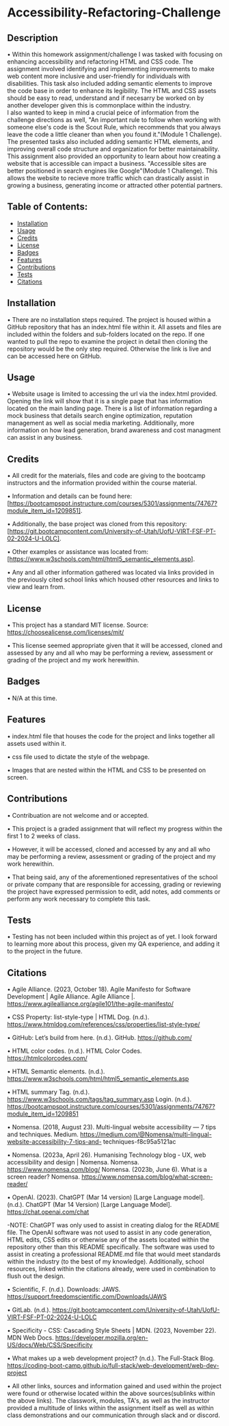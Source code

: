 # Accessibility-Refactoring-Challenge

## Description

• Within this homework assignment/challenge I was tasked with focusing on enhancing accessibility and refactoring HTML and CSS code.
The assignment involved identifying and implementing improvements to make web content more inclusive and user-friendly for individuals with disabilities.
This task also included adding semantic elements to improve the code base in order to enhance its legibility.  The HTML and CSS assets should be easy to read, understand and if necesarry be worked on by another developer given this is commonplace within the industry.  
I also wanted to keep in mind a crucial peice of information from the challenge directions as well, "An important rule to follow when working with someone else's code is the Scout Rule, which recommends that you always leave the code a little cleaner than when you found it."(Module 1 Challenge).
The presented tasks also included adding semantic HTML elements, and improving overall code structure and organization for better maintainability.
This assignment also provided an opportunity to learn about how creating a website that is accessible can impact a business. "Accessible sites are better positioned in search engines like Google"(Module 1 Challenge). 
This allows the website to recieve more traffic which can drastically assist in growing a business, generating income or attracted other potential partners.


## Table of Contents:

- [Installation](#installation)
- [Usage](#usage)
- [Credits](#credits)
- [License](#license)
- [Badges](#Badges)
- [Features](#Features)
- [Contributions](#Contributions)
- [Tests](#Tests)
- [Citations](#Citations)

## Installation

• There are no installation steps required.  The project is housed within a GitHub repository that has an index.html file within it.  All assets and files are included within the folders and sub-folders located on the repo.
If one wanted to pull the repo to examine the project in detail then cloning the repository would be the only step required.  Otherwise the link is live and can be accessed here on GitHub.

## Usage

• Website usage is limited to accessing the url via the index.html provided. Opening the link will show that it is a single page that has information located on the main landing page.
There is a list of information regarding a mock business that details search engine optimization, reputation management as well as social media marketing.
Additionally, more information on how lead generation, brand awareness and cost managment can assist in any business.


## Credits

• All credit for the materials, files and code are giving to the bootcamp instructors and the information provided within the course material.  

• Information and details can be found here: [https://bootcampspot.instructure.com/courses/5301/assignments/74767?module_item_id=1209851].

• Additionally, the base project was cloned from this repository: [https://git.bootcampcontent.com/University-of-Utah/UofU-VIRT-FSF-PT-02-2024-U-LOLC].

• Other examples or assistance was located from: [https://www.w3schools.com/html/html5_semantic_elements.asp].

• Any and all other information gathered was located via links provided in the previously cited school links which housed other resources and links to view and learn from.

## License

• This project has a standard MIT license.  Source: https://choosealicense.com/licenses/mit/

• This license seemed appropriate given that it will be accessed, cloned and assessed by any and all who may be performing a review, assessment or grading of the project and my work herewithin.


## Badges

• N/A at this time.

## Features 

• index.html file that houses the code for the project and links together all assets used within it.

• css file used to dictate the style of the webpage.

• Images that are nested within the HTML and CSS to be presented on screen.

## Contributions

• Contribuation are not welcome and or accepted.

• This project is a graded assignment that will reflect my progress within the first 1 to 2 weeks of class.

• However, it will be accessed, cloned and accessed by any and all who may be performing a review, assessment or grading of the project and my work herewithin.

• That being said, any of the aforementioned representatives of the school or private company that are responsible for accessing, grading or reviewing the project have expressed permission to edit, add notes, add comments or perform any work necessary to complete this task.

## Tests

• Testing has not been included within this project as of yet.  I look forward to learning more about this process, given my QA experience, and adding it to the project in the future.

## Citations

• Agile Alliance. (2023, October 18). Agile Manifesto for Software Development | Agile Alliance. Agile Alliance |. https://www.agilealliance.org/agile101/the-agile-manifesto/

• CSS Property: list-style-type | HTML Dog. (n.d.). https://www.htmldog.com/references/css/properties/list-style-type/ 

• GitHub: Let’s build from here. (n.d.). GitHub. https://github.com/ 

• HTML color codes. (n.d.). HTML Color Codes. https://htmlcolorcodes.com/ 

• HTML Semantic elements. (n.d.). https://www.w3schools.com/html/html5_semantic_elements.asp 

• HTML summary Tag. (n.d.). https://www.w3schools.com/tags/tag_summary.asp Login. (n.d.). https://bootcampspot.instructure.com/courses/5301/assignments/74767?module_item_id=1209851

• Nomensa. (2018, August 23). Multi-lingual website accessibility — 7 tips and techniques. Medium. https://medium.com/@Nomensa/multi-lingual-website-accessibility-7-tips-and- 
  techniques-f8c95a5121ac 

• Nomensa. (2023a, April 26). Humanising Technology blog - UX, web accessibility and design | Nomensa. Nomensa. https://www.nomensa.com/blog/ Nomensa. (2023b, June 6). What is a 
  screen reader? Nomensa. https://www.nomensa.com/blog/what-screen-reader/ 

• OpenAI. (2023). ChatGPT (Mar 14 version) [Large Language model]. (n.d.). ChatGPT (Mar 14 Version) [Large Language Model]. https://chat.openai.com/chat 

  -NOTE: ChatGPT was only used to assist in creating dialog for the README file.  The OpenAI software was not used to assist in any code generation, HTML edits, CSS edits or 
   otherwise any of the assets located within the repository other than this README specifically. The software was used to assist in creating a professional README.md file that 
   would meet standards within the industry (to the best of my knowledge).  Additionally, school resources, linked within the citations already, were used in combination to flush 
   out the design.

• Scientific, F. (n.d.). Downloads: JAWS. https://support.freedomscientific.com/Downloads/JAWS 

• GitLab. (n.d.). https://git.bootcampcontent.com/University-of-Utah/UofU-VIRT-FSF-PT-02-2024-U-LOLC 

• Specificity - CSS: Cascading Style Sheets | MDN. (2023, November 22). MDN Web Docs. https://developer.mozilla.org/en-US/docs/Web/CSS/Specificity 

• What makes up a web development project? (n.d.). The Full-Stack Blog. https://coding-boot-camp.github.io/full-stack/web-development/web-dev-project
  
• All other links, sources and information gained and used within the project were found or otherwise located within the above sources(sublinks within the above links). The 
  classwork, modules, TA's, as well as the instructor provided a multitude of links within the assignment itself as well as within class demonstrations and our communication 
  through slack and or discord.

  
